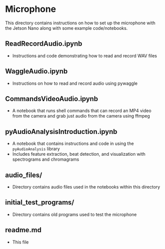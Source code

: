 <h1>Microphone</h1>

This directory contains instructions on how to set up the microphone with the Jetson Nano along with some example code/notebooks.

<h2>ReadRecordAudio.ipynb</h2>

* Instructions and code demonstrating how to read and record WAV files

<h2>WaggleAudio.ipynb</h2>

* Instructions on how to read and record audio using pywaggle

<h2>CommandsVideoAudio.ipynb</h2>

* A notebook that runs shell commands that can record an MP4 video from the camera and grab just audio from the camera using ffmpeg

<h2>pyAudioAnalysisIntroduction.ipynb</h2>

* A notebook that contains instructions and code in using the `pyAudioAnalysis` library
* Includes feature extraction, beat detection, and visualization with spectrograms and chromagrams

<h2>audio_files/</h2>

* Directory contains audio files used in the notebooks within this directory

<h2>initial_test_programs/</h2>

* Directory contains old programs used to test the microphone

<h2>readme.md</h2>

* This file
